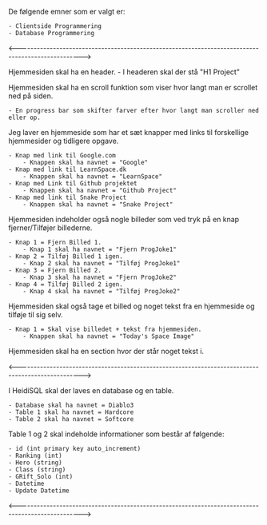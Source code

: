 De følgende emner som er valgt er:

	- Clientside Programmering
	- Database Programmering
<-------------------------------------------------------------------------------------------------->

Hjemmesiden skal ha en header.
	- I headeren skal der stå "H1 Project"

Hjemmesiden skal ha en scroll funktion som viser hvor langt man er scrollet ned på siden.

	- En progress bar som skifter farver efter hvor langt man scroller ned eller op.
	
Jeg laver en hjemmeside som har et sæt knapper med links til forskellige hjemmesider og tidligere opgave.

	- Knap med link til Google.com
		- Knappen skal ha navnet = "Google"
	- Knap med link til LearnSpace.dk
		- Knappen skal ha navnet = "LearnSpace"
	- Knap med Link til Github projektet
		- Knappen skal ha navnet = "Github Project"
	- Knap med link til Snake Project
		- Knappen skal ha navnet = "Snake Project"

Hjemmesiden indeholder også nogle billeder som ved tryk på en knap fjerner/Tilføjer billederne.

	- Knap 1 = Fjern Billed 1.
		- Knap 1 skal ha navnet = "Fjern ProgJoke1"
	- Knap 2 = Tilføj Billed 1 igen.
		- Knap 2 skal ha navnet = "Tilføj ProgJoke1"
	- Knap 3 = Fjern Billed 2.
		- Knap 3 skal ha navnet = "Fjern ProgJoke2"
	- Knap 4 = Tilføj Billed 2 igen.
		- Knap 4 skal ha navnet = "Tilføj ProgJoke2"

Hjemmesiden skal også tage et billed og noget tekst fra en hjemmeside og tilføje til sig selv.

	- Knap 1 = Skal vise billedet + tekst fra hjemmesiden.
		- Knappen skal ha navnet = "Today's Space Image"

Hjemmesiden skal ha en section hvor der står noget tekst i.

<-------------------------------------------------------------------------------------------------->

I HeidiSQL skal der laves en database og en table.

	- Database skal ha navnet = Diablo3
	- Table 1 skal ha navnet = Hardcore
	- Table 2 skal ha navnet = Softcore

Table 1 og 2 skal indeholde informationer som består af følgende:

	- id (int primary key auto_increment)
	- Ranking (int)
	- Hero (string)
	- Class (string)
	- GRift_Solo (int)
	- Datetime
	- Update Datetime
	
<-------------------------------------------------------------------------------------------------->
